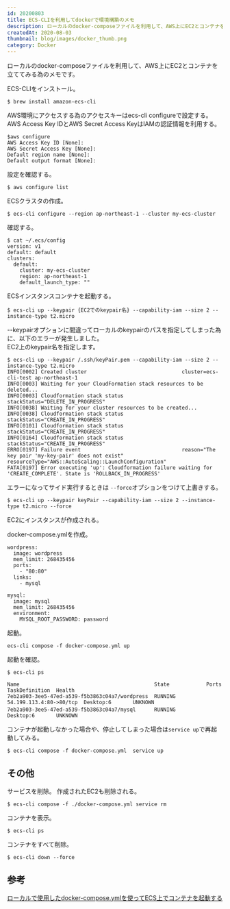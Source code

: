 ```yaml
---
id: 20200803
title: ECS-CLIを利用してdockerで環境構築のメモ
description: ローカルのdocker-composeファイルを利用して、AWS上にEC2とコンテナを立ててみる為のメモです。
createdAt: 2020-08-03
thumbnail: blog/images/docker_thumb.png
category: Docker
---
```

ローカルのdocker-composeファイルを利用して、AWS上にEC2とコンテナを立ててみる為のメモです。

ECS-CLIをインストール。
```
$ brew install amazon-ecs-cli
```
AWS環境にアクセスする為のアクセスキーはecs-cli configureで設定する。  
AWS Access Key IDとAWS Secret Access KeyはIAMの認証情報を利用する。
```
$aws configure
AWS Access Key ID [None]:
AWS Secret Access Key [None]:
Default region name [None]:
Default output format [None]:
```
設定を確認する。
```
$ aws configure list
```
ECSクラスタの作成。
```
$ ecs-cli configure --region ap-northeast-1 --cluster my-ecs-cluster
```
確認する。
```
$ cat ~/.ecs/config
version: v1
default: default
clusters:
  default:
    cluster: my-ecs-cluster
    region: ap-northeast-1
    default_launch_type: ""
```
ECSインスタンスコンテナを起動する。
```
$ ecs-cli up --keypair {EC2でのkeypair名} --capability-iam --size 2 --instance-type t2.micro
```

--keypairオプションに間違ってローカルのkeypairのパスを指定してしまった為に、以下のエラーが発生しました。  
EC2上のkeypair名を指定します。

```
$ ecs-cli up --keypair /.ssh/keyPair.pem --capability-iam --size 2 --instance-type t2.micro 
INFO[0002] Created cluster                               cluster=ecs-cli-test ap-northeast-1
INFO[0003] Waiting for your CloudFormation stack resources to be deleted...
INFO[0003] Cloudformation stack status                   stackStatus="DELETE_IN_PROGRESS"
INFO[0038] Waiting for your cluster resources to be created...
INFO[0038] Cloudformation stack status                   stackStatus="CREATE_IN_PROGRESS"
INFO[0101] Cloudformation stack status                   stackStatus="CREATE_IN_PROGRESS"
INFO[0164] Cloudformation stack status                   stackStatus="CREATE_IN_PROGRESS"
ERRO[0197] Failure event                                 reason="The key pair 'my-key-pair' does not exist" resourceType="AWS::AutoScaling::LaunchConfiguration"
FATA[0197] Error executing 'up': Cloudformation failure waiting for 'CREATE_COMPLETE'. State is 'ROLLBACK_IN_PROGRESS'
```

エラーになってサイド実行するときは `--force`オプションをつけて上書きする。

```
$ ecs-cli up --keypair keyPair --capability-iam --size 2 --instance-type t2.micro --force
```

EC2にインスタンスが作成される。

<dynamic-image path="blog/images/20200805/10.png" alt="EC2にインスタンスが作成される" ></dynamic-image>


docker-compose.ymlを作成。
```
wordpress:
  image: wordpress
  mem_limit: 268435456
  ports:
    - "80:80"
  links:
    - mysql

mysql:
  image: mysql
  mem_limit: 268435456
  environment:
    MYSQL_ROOT_PASSWORD: password
```

起動。
```
ecs-cli compose -f docker-compose.yml up
```


起動を確認。
```
$ ecs-cli ps

Name                                            State            Ports                    TaskDefinition  Health
7eb2a903-3ee5-47ed-a539-f5b3863c04a7/wordpress  RUNNING          54.199.113.4:80->80/tcp  Desktop:6       UNKNOWN
7eb2a903-3ee5-47ed-a539-f5b3863c04a7/mysql      RUNNING　　　　　　　　　　　　　　　　　　　　　Desktop:6       UNKNOWN
```

コンテナが起動しなかった場合や、停止してしまった場合は`service up`で再起動してみる。
```
$ ecs-cli compose -f docker-compose.yml  service up
```

## その他

サービスを削除。
作成されたEC2も削除される。
```
$ ecs-cli compose -f ./docker-compose.yml service rm
```

コンテナを表示。
```
$ ecs-cli ps
```

コンテナをすべて削除。
```
$ ecs-cli down --force
```

## 参考
[ローカルで使用したdocker-compose.ymlを使ってECS上でコンテナを起動する](https://qiita.com/furu8ma/items/6a7bd4d85617ef55f2c6)

